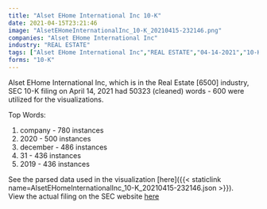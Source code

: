 ```yaml
---
title: "Alset EHome International Inc 10-K"
date: 2021-04-15T23:21:46
image: "AlsetEHomeInternationalInc_10-K_20210415-232146.png"
companies: "Alset EHome International Inc"
industry: "REAL ESTATE"
tags: ["Alset EHome International Inc","REAL ESTATE","04-14-2021","10-K"]
forms: "10-K"
---
```

Alset EHome International Inc, which is in the Real Estate [6500] industry, SEC 10-K filing on April 14, 2021 had 50323 (cleaned) words - 600 were utilized for the visualizations.

Top Words:
1. company - 780 instances
2. 2020 - 500 instances
3. december - 486 instances
4. 31 - 436 instances
5. 2019 - 436 instances


See the parsed data used in the visualization [here]({{< staticlink name=AlsetEHomeInternationalInc_10-K_20210415-232146.json >}}).  
View the actual filing on the SEC website [here](https://www.sec.gov/Archives/edgar/data/1750106/0001654954-21-004178.txt)